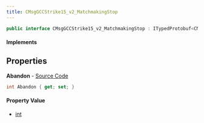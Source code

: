 ```yaml
---
title: CMsgGCCStrike15_v2_MatchmakingStop
---
```


```csharp
public interface CMsgGCCStrike15_v2_MatchmakingStop : ITypedProtobuf<CMsgGCCStrike15_v2_MatchmakingStop>, INativeHandle
```

#### Implements

## Properties

**Abandon** - [Source Code](https://github.com/swiftly-solution/swiftlys2/blob/master/managed/src/SwiftlyS2.Generated/Protobufs/Interfaces/CMsgGCCStrike15_v2_MatchmakingStop.cs#L13)

```csharp
int Abandon { get; set; }
```

#### Property Value

- [int](https://learn.microsoft.com/dotnet/api/system.int32)

